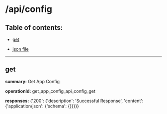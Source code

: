 # /api/config

## Table of contents:
- [get](#get)

- [json file](./_api_config.json)

---
<a name="get"></a>
## get

**summary:** Get App Config

**operationId:** get_app_config_api_config_get

**responses:** {'200': {'description': 'Successful Response', 'content': {'application/json': {'schema': {}}}}}

